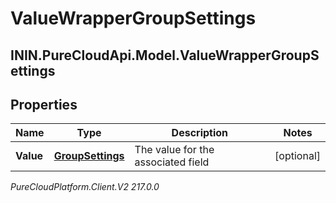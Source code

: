 # ValueWrapperGroupSettings

## ININ.PureCloudApi.Model.ValueWrapperGroupSettings

## Properties

|Name | Type | Description | Notes|
|------------ | ------------- | ------------- | -------------|
| **Value** | [**GroupSettings**](GroupSettings) | The value for the associated field | [optional] |



_PureCloudPlatform.Client.V2 217.0.0_
